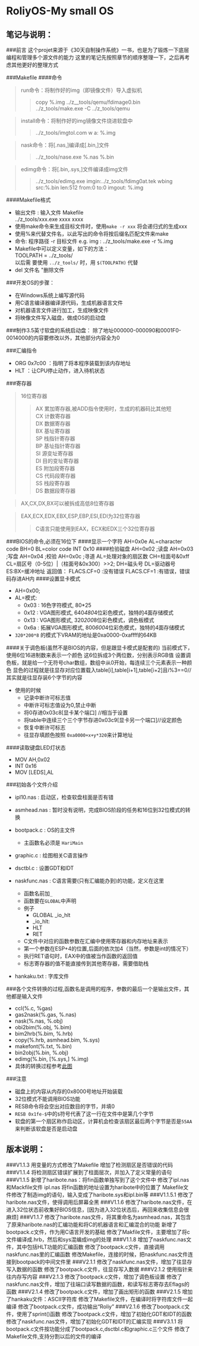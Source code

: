 RoliyOS-My small OS
=======
笔记与说明：
--------
###前言
	这个projet来源于《30天自制操作系统》一书，也是为了锻炼一下底层编程和管理多个源文件的能力
	这里的笔记先按照章节的顺序整理一下，之后再考虑其他更好的整理方式

###Makefile
####命令
>run命令：将制作好的img（即镜像文件）导入虚拟机
>>copy %.img ../z__tools/qemu/fdimage0.bin<br>
>>../z_tools/make.exe -C ../z_tools/qemu

>install命令：将制作好的img镜像文件烧进软盘中
>>../z_tools/imgtol.com w a: %.img

>nask命令：将[.nas,]编译成[.bin,]文件
>>../z_tools/nase.exe %.nas %.bin

>edimg命令：将[.bin,.sys,]文件编译成img文件
>>../z_tools/edimg.exe imgin:../z_tools/fdimg0at.tek wbing src:%.bin len:512
>>from:0 to:0 imgout: %.img

####Makefile格式
* 输出文件 : 输入文件 Makefile <br> ../z_tools/xxx.exe xxxx xxxx
* 使用make命令来生成目标文件时，使用`make -r xxx` 将会递归式的生成xxx
* 使用%来代替文件名，以此写出的命令将按后缀名匹配文件来make
* 命令: 程序路径 -r 目标文件 e.g.  img : ../z_tools/make.exe -r
%.img
* Makefile中可以定义变量，如下的方法：<br> TOOLPATH = ../z_tools/ <br> 以后需
要使用 `../z_tools/` 时，用 `$(TOOLPATH)` 代替
* del 文件名 "删除文件

###开发OS的步骤：
* 在Windows系统上编写源代码
* 用C语言编译器编译源代码，生成机器语言文件
* 对机器语言文件进行加工，生成映像文件
* 将映像文件写入磁盘，做成OS的启动盘

###制作3.5英寸软盘的系统启动盘：
	除了地址000000-000090和0001F0-0014000的内容要修改以外，其他部分内容全为0

###汇编指令
* ORG 0x7c00 ：指明了将本程序装载到该内存地址
* HLT ：让CPU停止动作，进入待机状态

###寄存器
>16位寄存器
>>AX 累加寄存器,被ADD指令使用时，生成的机器码比其他短<br>
>>CX 计数寄存器<br>
>>DX 数据寄存器<br>
>>BX 基址寄存器<br>
>>SP 栈指针寄存器<br>
>>BP 基址指针寄存器<br>
>>SI 源变址寄存器<br>
>>DI 目的变址寄存器<br>
>>ES 附加段寄存器<br>
>>CS 代码段寄存器<br>
>>SS 栈段寄存器<br>
>>DS 数据段寄存器<br>

>AX,CX,DX,BX可以被拆成高低8位寄存器

>EAX,ECX,EDX,EBX,ESP,EBP,ESI,EDI为32位寄存器
>>C语言只能使用到EAX，ECX和EDX三个32位寄存器

###BIOS的命令,必须在16位下
####显示一个字符
	AH=0x0e
	AL=character code
	BH=0
	BL=color code
	INT 0x10
####检验磁盘
    AH=0x02 ;读盘
    AH=0x03 ;写盘
    AH=0x04 ;校验
    AH=0x0c ;寻道
    AL=处理对象的扇区数
    CH=柱面号&0xff
    CL=扇区号（0-5位）|（柱面号&0x300）>>2;
    DH=磁头号
    DL=驱动器号
    ES:BX=缓冲地址
    返回值：
        FLACS.CF=0 :没有错误
        FLACS.CF=1 :有错误，错误码存进AH内
####设置显卡模式
* AH=0x00;
* AL=模式:
	* 0x03 : 16色字符模式, 80*25
	* 0x12 : VGA图形模式, 640*480*4位彩色模式，独特的4面存储模式
	* 0x13 : VGA图形模式, 320*200*8位彩色模式，调色板模式
	* 0x6a : 拓展VGA图形模式, 800*600*4位彩色模式，独特的4面存储模式
* `320*200*8` 的模式下VRAM的地址是0xa0000-0xaffff的64KB

####关于调色板(虽然不是BIOS的内容，但是跟显卡模式是配套的)
	当前模式下，使用6位16进制数来表示一个颜色
	这6位拆成3个两位数，分别表示RGB值
	设置调色板，就是给一个无符号char数组，数组中从0开始，每连续三个元素表示一种颜色
	显色的过程就是往显存对应位置载入table[i],table[i+1],table[i+2]且i%3==0//其实就是往显存装6个字节的内容
* 使用的时候
	+ 记录中断许可标志值
	+ 中断许可标志值设为0,禁止中断<br>
	+ 将0存进0x03c8[显卡某个端口] //相当于设置<br>
	+ 将table中连续三个三个字节存进0x03c9[显卡另一个端口]//设定颜色<br>
	+ 恢复中断许可标志<br>
	+ 往显存填颜色按照 `0xa0000+x+y*320`来计算地址<br>

####读取键盘LED灯状态
* MOV	AH,0x02
* INT 	0x16
* MOV 	[LEDS],AL

###初始各个文件介绍
* ipl10.nas    : 启动区，检查软盘柱面是否有错
* asmhead.nas  : 暂时没有说明，完成BIOS阶段的任务和16位到32位模式的转换
* bootpack.c   : OS的主文件
	* 主函数名必须是 `HariMain` 
* graphic.c    : 绘图相关C语言操作
* dsctbl.c 	   : 设置GDT和IDT
* naskfunc.nas : C语言需要(只有汇编能办到)的功能，定义在这里
	* 函数名前加`_`
	* 函数要在`GLOBAL`中声明
	* 例子
		* GLOBAL  _io_hlt
		* _io_hlt:
		* HLT
		* RET
	* C文件中对应的函数参数在汇编中使用寄存器和内存地址来表示
	* 第一个参数在ESP+4的位置,后面的依次加4（当然，参数是int的情况下）
	* 执行RET语句时，EAX中的值被当作函数的返回值
	* 标志寄存器的值不能直接传到其他寄存器，需要借助栈


* hankaku.txt  : 字库文件

###各个文件转换的过程,函数名是调用的程序，参数的最后一个是输出文件，其他都是输入文件
* ccl(%.c, %gas)
* gas2nask(%.gas, %.nas)
* nask(%.nas, %.obj)
* obi2bim(%.obj, %.bim)
* bim2hrb(%.bim, %.hrb)
* copy(%.hrb, asmhead.bim, %.sys)
* makefont(%.txt, %.bin)
* bin2obj(%.bin, %.obj)
* edimg(%.bin, [%.sys,] %.img)
* 具体的转换过程参考[此图](/图示/文件编译图.bmp)

###注意
* 磁盘上的内容从内存的0x8000号地址开始装载
* 32位模式不能调用BIOS功能
* RESB命令将会空出对应数目的字节，并填0
* `RESB 0x1fe-$`中的`$`符号代表了这一行在文件中是第几个字节
* 软盘的第一个扇区称作启动区，计算机会检查该扇区最后两个字节是否是`55AA`来判断该软盘是否是启动盘

版本说明：
--------
###V1.1.3
	用变量的方式修改了Makefile
	增加了检测扇区是否错误的代码
###V1.1.4
	将检测扇区错误扩展到了柱面层次，并加入了定义常量的语句
###V1.1.5
	新增了haribote.nas：将fin函数单独写到了这个文件中
	修改了ipl.nas和Mackfile文件
		ipl.nas 将fin函数的地址设置为haribote中的位置了
		Makefile文件修改了制造img的语句，输入变成了haribote.sys和ipl.bin等
###V1.1.5.1
	修改了haribote.nas文件，使得调用后屏幕全黑
###V1.1.6
	修改了haribote.nas文件，在进入32位状态前收集好BIOS信息，[因为进入32位状态后，再回来收集信息会很麻烦]
###V1.1.7
	修改了haribote.nas文件，将其重命名为asmhead.nas，其包含了原来haribote.nas的汇编功能和将C的机器语言和汇编混合的功能
	新增了bootpack.c文件，作为用C语言开发的基础
	修改了Makfile文件，主要增加了将c文件编译成.hrb，然后和sys混编成img的处理
###V1.1.8
	增加了naskfunc.nas文件，其中包括HLT功能的汇编函数
	修改了bootpack.c文件，直接调用naskfunc.nas里的汇编函数
	修改Makefile，连接的时候，把naskfunc.nas文件连接到bootpack的中间文件里
###V2.1.1
	修改了naskfunc.nas文件，增加了往显存写入数据的函数
	修改了bootpack.c文件，往显存写入数据
###V2.1.2
	使用指针来往内存写内容
###V2.1.3
	修改了bootpack.c文件，增加了调色板设置
	修改了naskfunc.nas文件，增加了往端口读写数据的函数，和读写标志寄存去Eflags的函数
###V2.1.4
	修改了bootpack.c文件，增加了画出矩形的函数
###V2.1.5
	增加了hankaku文件：ASCII字符库
	修改了Makefile文件，在编译时将字符库文件一起编译
	修改了bootpack.c文件，成功输出“Roliy”
###V2.1.6
	修改了bootpack.c文件，使用了sprint()函数
	修改了bootpack.c文件，增加了初始化GDT和IDT的函数
	修改了naskfunc.nas文件，增加了初始化GDT和IDT的汇编实现
###V3.1.1
	将bootpack.c文件按功能分成了bootpack.c,dsctbl.c和graphic.c三个文件
	修改了Makefile文件,支持分割以后的文件的编译
